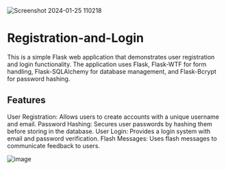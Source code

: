![Screenshot 2024-01-25 110218](https://github.com/skmotamarri2000/Registration-and-Login/assets/144952861/478843b3-d76c-41ed-be57-7c1ce9d489db)

 
 # Registration-and-Login

This is a simple Flask web application that demonstrates user registration and login functionality. The application uses Flask, Flask-WTF for form handling, Flask-SQLAlchemy for database management, and Flask-Bcrypt for password hashing.

## Features
User Registration: Allows users to create accounts with a unique username and email.
Password Hashing: Secures user passwords by hashing them before storing in the database.
User Login: Provides a login system with email and password verification.
Flash Messages: Uses flash messages to communicate feedback to users.

![image](https://github.com/skmotamarri2000/Registration-and-Login/assets/144952861/ce5154a9-f4c2-4d32-9084-f5c46a929c2e)
